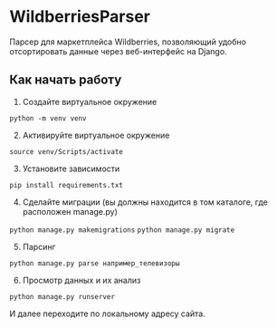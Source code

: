 # WildberriesParser
Парсер для маркетплейса Wildberries, позволяющий удобно отсортировать данные через веб-интерфейс на Django.

## Как начать работу
1. Создайте виртуальное окружение

```python -m venv venv```

2. Активируйте виртуальное окружение

```source venv/Scripts/activate```

3. Установите зависимости

```pip install requirements.txt```

4. Сделайте миграции (вы должны находится в том каталоге, где расположен manage.py)

```python manage.py makemigrations```
```python manage.py migrate```

5. Парсинг

```python manage.py parse например_телевизоры```

6. Просмотр данных и их анализ

```python manage.py runserver```

И далее переходите по локальному адресу сайта.